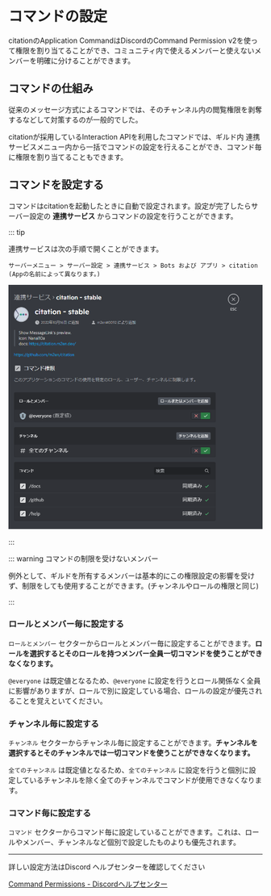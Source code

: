 # コマンドの設定

citationのApplication CommandはDiscordのCommand Permission v2を使って権限を割り当てることができ、コミュニティ内で使えるメンバーと使えないメンバーを明確に分けることができます。

## コマンドの仕組み

従来のメッセージ方式によるコマンドでは、そのチャンネル内の閲覧権限を剥奪するなどして対策するのが一般的でした。

citationが採用しているInteraction APIを利用したコマンドでは、ギルド内 連携サービスメニュー内から一括でコマンドの設定を行えることができ、コマンド毎に権限を割り当てることもできます。

## コマンドを設定する

コマンドはcitationを起動したときに自動で設定されます。設定が完了したらサーバー設定の **連携サービス** からコマンドの設定を行うことができます。

::: tip

連携サービスは次の手順で開くことができます。

`サーバーメニュー > サーバー設定 > 連携サービス > Bots および アプリ > citation (Appの名前によって異なります。)`

![連携サービス](../../image/reference/community/ja/bots.png)

:::

::: warning コマンドの制限を受けないメンバー

例外として、ギルドを所有するメンバーは基本的にこの権限設定の影響を受けず、制限をしても使用することができます。(チャンネルやロールの権限と同じ)

:::

### ロールとメンバー毎に設定する

`ロールとメンバー` セクターからロールとメンバー毎に設定することができます。**ロールを選択するとそのロールを持つメンバー全員一切コマンドを使うことができなくなります。**

`@everyone` は既定値となるため、`@everyone` に設定を行うとロール関係なく全員に影響がありますが、ロールで別に設定している場合、ロールの設定が優先されることを覚えといてください。

### チャンネル毎に設定する

`チャンネル` セクターからチャンネル毎に設定することができます。**チャンネルを選択するとそのチャンネルでは一切コマンドを使うことができなくなります。**

`全てのチャンネル` は既定値となるため、`全てのチャンネル` に設定を行うと個別に設定しているチャンネルを除く全てのチャンネルでコマンドが使用できなくなります。

### コマンド毎に設定する

`コマンド` セクターからコマンド毎に設定していることができます。これは、ロールやメンバー、チャンネルなど個別で設定したものよりも優先されます。

----

詳しい設定方法はDiscord ヘルプセンターを確認してください

[Command Permissions - Discordヘルプセンター](https://support.discord.com/hc/ja/articles/4644915651095)
